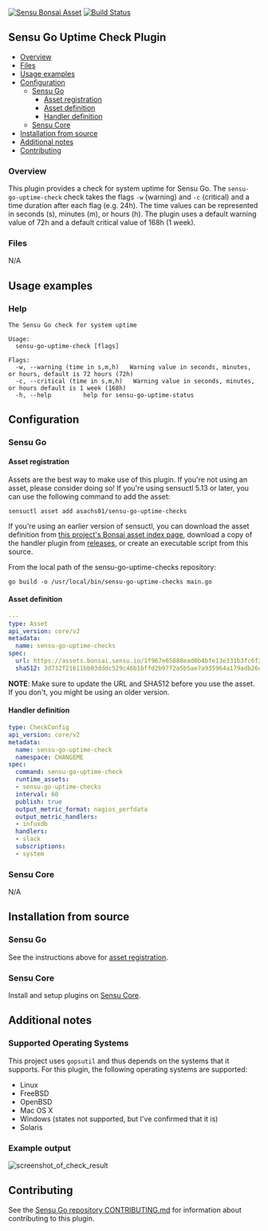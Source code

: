 [![Sensu Bonsai Asset](https://img.shields.io/badge/Bonsai-Download%20Me-brightgreen.svg?colorB=89C967&logo=sensu)](https://bonsai.sensu.io/assets/asachs01/sensu-go-uptime-checks)
[![Build Status](https://travis-ci.org/asachs01/sensu-go-uptime-checks.svg?branch=master)](https://travis-ci.org/asachs01/sensu-go-uptime-checks)

## Sensu Go Uptime Check Plugin

- [Overview](#overview)
- [Files](#files)
- [Usage examples](#usage-examples)
- [Configuration](#configuration)
  - [Sensu Go](#sensu-go)
    - [Asset registration](#asset-registration)
    - [Asset definition](#asset-definition)
    - [Handler definition](#handler-definition)
  - [Sensu Core](#sensu-core)
- [Installation from source](#installation-from-source)
- [Additional notes](#additional-notes)
- [Contributing](#contributing)

### Overview

This plugin provides a check for system uptime for Sensu Go. The `sensu-go-uptime-check` check takes the flags `-w` (warning) and `-c` (critical) and a time duration after each flag (e.g. 24h). The time values can be represented in seconds (s), minutes (m), or hours (h). The plugin uses a default warning value of 72h and a default critical value of 168h (1 week).

### Files

N/A

## Usage examples

### Help

```
The Sensu Go check for system uptime

Usage:
  sensu-go-uptime-check [flags]

Flags:
  -w, --warning (time in s,m,h)   Warning value in seconds, minutes, or hours, default is 72 hours (72h)
  -c, --critical (time in s,m,h)   Warning value in seconds, minutes, or hours default is 1 week (168h)
  -h, --help         help for sensu-go-uptime-status
```

## Configuration
### Sensu Go
#### Asset registration

Assets are the best way to make use of this plugin. If you're not using an asset, please consider doing so! If you're using sensuctl 5.13 or later, you can use the following command to add the asset: 

`sensuctl asset add asachs01/sensu-go-uptime-checks`

If you're using an earlier version of sensuctl, you can download the asset definition from [this project's Bonsai asset index page][2], download a copy of the handler plugin from [releases][1], or create an executable script from this source.

From the local path of the sensu-go-uptime-checks repository:

```
go build -o /usr/local/bin/sensu-go-uptime-checks main.go
```

#### Asset definition

```yaml
---
type: Asset
api_version: core/v2
metadata:
  name: sensu-go-uptime-checks
spec:
  url: https://assets.bonsai.sensu.io/1f967e65880ead0b4bfe13e331b3fc6f26ebfed2/sensu-go-uptime-checks_1.0.1_linux_amd64.tar.gz
  sha512: 3d732f21611bb03dddc529c46b1bffd2b97f2a5b5ae7a935964a179adb26d5ccffa3ffaf0662380be4485d6d5e4295b0812ef1d22919e02ebb412c4eef1aff24
```

**NOTE**: Make sure to update the URL and SHA512 before you use the asset. If you don't, you might be using an older version.

#### Handler definition

```yaml
type: CheckConfig
api_version: core/v2
metadata:
  name: sensu-go-uptime-check
  namespace: CHANGEME
spec:
  command: sensu-go-uptime-check
  runtime_assets:
  - sensu-go-uptime-checks
  interval: 60
  publish: true
  output_metric_format: nagios_perfdata
  output_metric_handlers:
  - infuxdb
  handlers:
  - slack
  subscriptions:
  - system
```

### Sensu Core

N/A

## Installation from source

### Sensu Go

See the instructions above for [asset registration](#asset-registration).

### Sensu Core

Install and setup plugins on [Sensu Core](https://docs.sensu.io/sensu-core/latest/installation/installing-plugins/).

## Additional notes

### Supported Operating Systems

This project uses `gopsutil` and thus depends on the systems that it supports. For this plugin, the following operating systems are supported:

* Linux
* FreeBSD
* OpenBSD
* Mac OS X
* Windows (states not supported, but I've confirmed that it is)
* Solaris

### Example output

![screenshot_of_check_result](http://share.sachshaus.net/ddbeec586345/Screen%252520Shot%2525202019-07-29%252520at%25252011.05.48%252520PM.png)

## Contributing


See the [Sensu Go repository CONTRIBUTING.md][3] for information about contributing to this plugin. 

[1]: https://github.com/asachs01/sensu-go-uptime-checks/releases
[2]: https://bonsai.sensu.io/assets/asachs01/sensu-go-uptime-checks
[3]: https://github.com/sensu/sensu-go/blob/master/CONTRIBUTING.md
